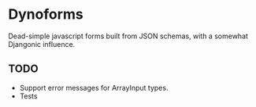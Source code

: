 Dynoforms
=========

Dead-simple javascript forms built from JSON schemas, with a somewhat Djangonic influence.

TODO
----

- Support error messages for ArrayInput types.
- Tests
